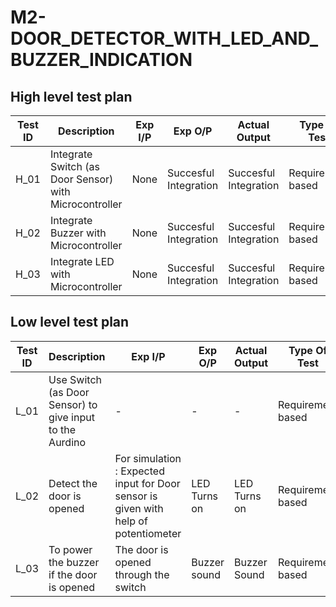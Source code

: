# M2-DOOR_DETECTOR_WITH_LED_AND_BUZZER_INDICATION

##  High level test plan
| **Test ID** | **Description**                                              | **Exp I/P** | **Exp O/P** | **Actual Output** |**Type Of Test**  |    
|-------------|--------------------------------------------------------------|------------|-------------|----------------|------------------|
|  H_01       | Integrate Switch (as Door Sensor) with Microcontroller |  None | Succesful Integration |Succesful Integration|Requirement based |
|  H_02       |Integrate Buzzer with Microcontroller|  None | Succesful Integration |Succesful Integration|Requirement based |
|  H_03       |Integrate LED with Microcontroller|  None | Succesful Integration |Succesful Integration|Requirement based |


##  Low level test plan

| **Test ID** | **Description**       | **Exp I/P** | **Exp O/P** | **Actual Output** |**Type Of Test**  |   
|-------------|--------------------------------------------------------------|------------|-------------|----------------|------------------|
|  L_01       | Use Switch (as Door Sensor) to give input to the Aurdino|  -  | -|-|Requirement based |
|  L_02       | Detect the door is opened |  For simulation : Expected input for Door sensor is given with help of potentiometer  | LED Turns on|LED Turns on|Requirement based |
|  L_03       | To power the buzzer if the door is opened | The door is opened through the switch |Buzzer sound| Buzzer Sound |Requirement based    |
